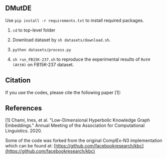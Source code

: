 ## DMutDE

Use `pip install -r requirements.txt` to install required packages.

1. `cd` to top-level folder
2. Download dataset by `sh datasets/download.sh`.
3. `python datasets/process.py`

4. `sh run_FB15K-237.sh` to reproduce the experimental results of `RotH (AttH)` on FB15K-237 dataset.

## Citation

If you use the codes, please cite the following paper [1]:

## References

[1] Chami, Ines, et al. "Low-Dimensional Hyperbolic Knowledge Graph Embeddings."
Annual Meeting of the Association for Computational Linguistics. 2020.

Some of the code was forked from the original ComplEx-N3 implementation which can be found at: [https://github.com/facebookresearch/kbc](https://github.com/facebookresearch/kbc)

